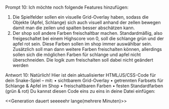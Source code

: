 Prompt 10:
Ich möchte noch folgende Features hinzufügen:
1. Die Spielfelder sollen ein visuelle Grid-Overlay haben, sodass die Objekte (Apfel, Schlange) sich auch visuell anhand der zellen bewegen damit man die zeilen und spalten besser abschätzen kann.
2. Der shop soll andere Farben freischaltbar machen. Standardmäßig, also freigeschaltet bei einem Highscore von 0, soll die schlange grün und der apfel rot sein. Diese Farben sollen im shop immer auswählbar sein. Zusätzlich soll man dann weitere Farben freischalten können, allerdings sollen sich die möglichen Farben für schlange und apfel nicht überschneiden. Die logik zum freischalten soll dabei nicht geändert werden

Antwort 10:
Natürlich! Hier ist dein aktualisierter HTML/JS/CSS-Code für dein Snake-Spiel – mit:
• sichtbarem Grid-Overlay
• getrennten Farbsets für Schlange & Apfel im Shop
• freischaltbaren Farben
• festen Standardfarben (grün & rot)
Du kannst diesen Code eins zu eins in deine Datei einfügen:

<Generierter Code>

<<Generation dauert seeeeehr lange(mehrere Minuten)>>